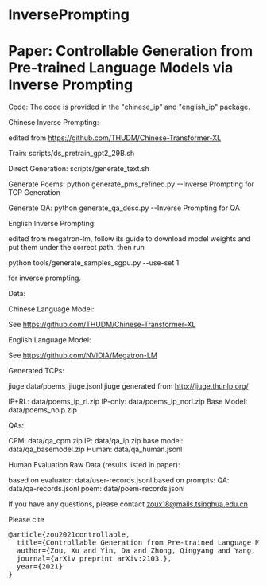 # InversePrompting

# Paper: Controllable Generation from Pre-trained Language Models via Inverse Prompting

Code:
The code is provided in the "chinese_ip" and "english_ip" package.

Chinese Inverse Prompting:

edited from https://github.com/THUDM/Chinese-Transformer-XL

Train:
scripts/ds_pretrain_gpt2_29B.sh

Direct Generation:
scripts/generate_text.sh

Generate Poems:
python generate_pms_refined.py  --Inverse Prompting for TCP Generation

Generate QA:
python generate_qa_desc.py  --Inverse Prompting for QA

English Inverse Prompting: 

edited from megatron-lm, follow its guide to download model weights and put them under the correct path, then run

python tools/generate_samples_sgpu.py --use-set 1

for inverse prompting.

Data:

Chinese Language Model:

See https://github.com/THUDM/Chinese-Transformer-XL

English Language Model:

See https://github.com/NVIDIA/Megatron-LM

Generated TCPs:

jiuge:data/poems_jiuge.jsonl
jiuge generated from http://jiuge.thunlp.org/

IP+RL: data/poems_ip_rl.zip
IP-only: data/poems_ip_norl.zip
Base Model: data/poems_noip.zip

QAs:

CPM: data/qa_cpm.zip
IP: data/qa_ip.zip
base model: data/qa_basemodel.zip
Human: data/qa_human.jsonl

Human Evaluation Raw Data (results listed in paper): 

based on evaluator: data/user-records.jsonl
based on prompts:
QA: data/qa-records.jsonl
poem: data/poem-records.jsonl

If you have any questions, please contact zoux18@mails.tsinghua.edu.cn 

Please cite
<pre>
@article{zou2021controllable,
  title={Controllable Generation from Pre-trained Language Models via Inverse Prompting},
  author={Zou, Xu and Yin, Da and Zhong, Qingyang and Yang, Hongxia and Yang, Zhilin and Tang, Jie}, 
  journal={arXiv preprint arXiv:2103.},  
  year={2021}  
}
</pre>
